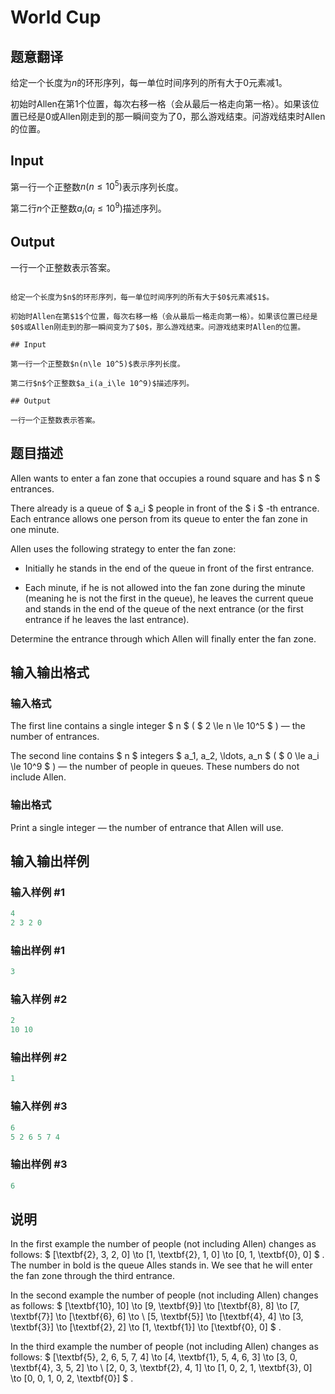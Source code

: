 # World Cup

## 题意翻译

给定一个长度为$n$的环形序列，每一单位时间序列的所有大于$0$元素减$1$。

初始时Allen在第$1$个位置，每次右移一格（会从最后一格走向第一格）。如果该位置已经是$0$或Allen刚走到的那一瞬间变为了$0$，那么游戏结束。问游戏结束时Allen的位置。

## Input

第一行一个正整数$n(n\le 10^5)$表示序列长度。

第二行$n$个正整数$a_i(a_i\le 10^9)$描述序列。

## Output

一行一个正整数表示答案。

```

给定一个长度为$n$的环形序列，每一单位时间序列的所有大于$0$元素减$1$。

初始时Allen在第$1$个位置，每次右移一格（会从最后一格走向第一格）。如果该位置已经是$0$或Allen刚走到的那一瞬间变为了$0$，那么游戏结束。问游戏结束时Allen的位置。

## Input

第一行一个正整数$n(n\le 10^5)$表示序列长度。

第二行$n$个正整数$a_i(a_i\le 10^9)$描述序列。

## Output

一行一个正整数表示答案。

```

## 题目描述

Allen wants to enter a fan zone that occupies a round square and has $ n $ entrances.

There already is a queue of $ a_i $ people in front of the $ i $ -th entrance. Each entrance allows one person from its queue to enter the fan zone in one minute.

Allen uses the following strategy to enter the fan zone:

- Initially he stands in the end of the queue in front of the first entrance.

- Each minute, if he is not allowed into the fan zone during the minute (meaning he is not the first in the queue), he leaves the current queue and stands in the end of the queue of the next entrance (or the first entrance if he leaves the last entrance).

Determine the entrance through which Allen will finally enter the fan zone.

## 输入输出格式

### 输入格式

The first line contains a single integer $ n $ ( $ 2 \le n \le 10^5 $ ) — the number of entrances.

The second line contains $ n $ integers $ a_1, a_2, \ldots, a_n $ ( $ 0 \le a_i \le 10^9 $ ) — the number of people in queues. These numbers do not include Allen.

### 输出格式

Print a single integer — the number of entrance that Allen will use.

## 输入输出样例

### 输入样例 #1

```cpp
4
2 3 2 0

```
### 输出样例 #1

```cpp
3

```
### 输入样例 #2

```cpp
2
10 10

```
### 输出样例 #2

```cpp
1

```
### 输入样例 #3

```cpp
6
5 2 6 5 7 4

```
### 输出样例 #3

```cpp
6

```
## 说明

In the first example the number of people (not including Allen) changes as follows: $ [\textbf{2}, 3, 2, 0] \to [1, \textbf{2}, 1, 0] \to [0, 1, \textbf{0}, 0] $ . The number in bold is the queue Alles stands in. We see that he will enter the fan zone through the third entrance.

In the second example the number of people (not including Allen) changes as follows: $ [\textbf{10}, 10] \to [9, \textbf{9}] \to [\textbf{8}, 8] \to [7, \textbf{7}] \to [\textbf{6}, 6] \to \\ [5, \textbf{5}] \to [\textbf{4}, 4] \to [3, \textbf{3}] \to [\textbf{2}, 2] \to [1, \textbf{1}] \to [\textbf{0}, 0] $ .

In the third example the number of people (not including Allen) changes as follows: $ [\textbf{5}, 2, 6, 5, 7, 4] \to [4, \textbf{1}, 5, 4, 6, 3] \to [3, 0, \textbf{4}, 3, 5, 2] \to \\ [2, 0, 3, \textbf{2}, 4, 1] \to [1, 0, 2, 1, \textbf{3}, 0] \to [0, 0, 1, 0, 2, \textbf{0}] $ .

